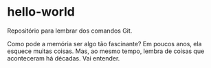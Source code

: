 # hello-world
Repositório para lembrar dos comandos Git.

Como pode a memória ser algo tão fascinante? 
Em poucos anos, ela esquece muitas coisas.
Mas, ao mesmo tempo, lembra de coisas que aconteceram há décadas.
Vai entender.
